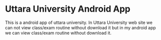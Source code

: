 # Uttara University Android App
This is a android app of uttara university. In Uttara University web site we can not view class/exam routine without download it but in my android app we can view class/exam routine without download it.

